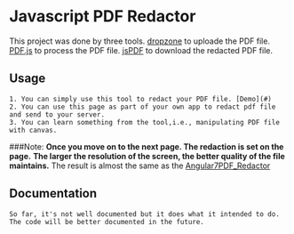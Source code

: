 # Javascript PDF Redactor

This project was done by three tools. 
	[dropzone](https://github.com/enyo/dropzone) to uploade the PDF file.
	[PDF.js](https://github.com/mozilla/pdf.js/) to process the PDF file.
	[jsPDF](https://github.com/MrRio/jsPDF) to download the redacted PDF file.

## Usage
	1. You can simply use this tool to redact your PDF file. [Demo](#)
	2. You can use this page as part of your own app to redact pdf file and send to your server.
	3. You can learn something from the tool,i.e., manipulating PDF file with canvas.
###Note:
	**Once you move on to the next page. The redaction is set on the page.**
	**The larger the resolution of the screen, the better quality of the file maintains.**
	The result is almost the same as the [Angular7PDF_Redactor](https://github.com/ldu2/PDFRedactor/tree/master/Angular7PDF_Redactor)
## Documentation
	So far, it's not well documented but it does what it intended to do.
	The code will be better documented in the future.
